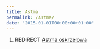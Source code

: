 ```yaml
---
title: Astma
permalink: /Astma/
date: "2015-01-01T00:00:00+01:00"
---
```


1.  REDIRECT [Astma oskrzelowa](/atopedia/Astma_oskrzelowa "wikilink")
